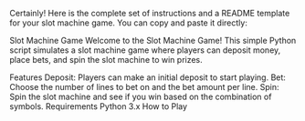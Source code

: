 
Certainly! Here is the complete set of instructions and a README template for your slot machine game. You can copy and paste it directly:

Slot Machine Game
Welcome to the Slot Machine Game! This simple Python script simulates a slot machine game where players can deposit money, place bets, and spin the slot machine to win prizes.

Features
Deposit: Players can make an initial deposit to start playing.
Bet: Choose the number of lines to bet on and the bet amount per line.
Spin: Spin the slot machine and see if you win based on the combination of symbols.
Requirements
Python 3.x
How to Play
